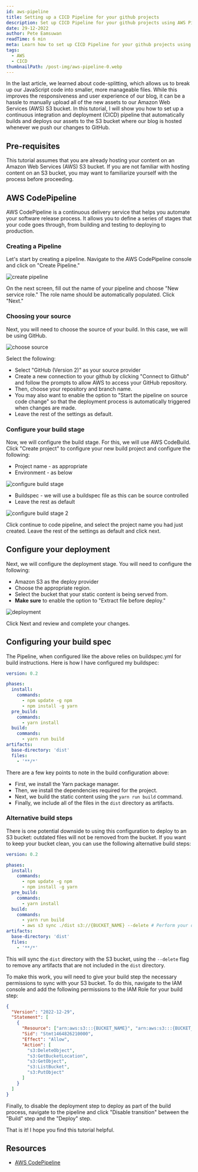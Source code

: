 ```yaml
---
id: aws-pipeline
title: Setting up a CICD Pipeline for your github projects
description: Set up CICD Pipeline for your github projects using AWS Pipeline, to deploy your static content automatically.
date: 29-12-2022
author: Pete Eamsuwan
readTime: 6 min
meta: Learn how to set up CICD Pipeline for your github projects using AWS Pipeline, to deploy your static content automatically.
tags:
  - AWS
  - CICD
thumbnailPath: /post-img/aws-pipeline-0.webp
---
```


In the last article, we learned about code-splitting, which allows us to break up our JavaScript code into smaller, more manageable files. While this improves the responsiveness and user experience of our blog, it can be a hassle to manually upload all of the new assets to our Amazon Web Services (AWS) S3 bucket. In this tutorial, I will show you how to set up a continuous integration and deployment (CICD) pipeline that automatically builds and deploys our assets to the S3 bucket where our blog is hosted whenever we push our changes to GitHub.

## Pre-requisites

This tutorial assumes that you are already hosting your content on an Amazon Web Services (AWS) S3 bucket. If you are not familiar with hosting content on an S3 bucket, you may want to familiarize yourself with the process before proceeding.

## AWS CodePipeline

AWS CodePipeline is a continuous delivery service that helps you automate your software release process. It allows you to define a series of stages that your code goes through, from building and testing to deploying to production.

### Creating a Pipeline

Let's start by creating a pipeline. Navigate to the AWS CodePipeline console and click on "Create Pipeline."

![create pipeline](/post-img/aws-pipeline-0.webp)

On the next screen, fill out the name of your pipeline and choose "New service role." The role name should be automatically populated. Click "Next."

### Choosing your source

Next, you will need to choose the source of your build. In this case, we will be using GitHub.

![choose source](/post-img/aws-pipeline-1.webp)

Select the following:

- Select "GitHub (Version 2)" as your source provider
- Create a new connection to your github by clicking "Connect to Github" and follow the prompts to allow AWS to access your GitHub repository.
- Then, choose your repository and branch name.
- You may also want to enable the option to "Start the pipeline on source code change" so that the deployment process is automatically triggered when changes are made.
- Leave the rest of the settings as default.

### Configure your build stage

Now, we will configure the build stage. For this, we will use AWS CodeBuild.
Click "Create project" to configure your new build project and configure the following:

- Project name - as appropriate
- Environment - as below

![configure build stage](/post-img/aws-pipeline-2.webp)

- Buildspec - we will use a buildspec file as this can be source controlled
- Leave the rest as default

![configure build stage 2](/post-img/aws-pipeline-3.webp)

Click continue to code pipeline, and select the project name you had just created. Leave the rest of the settings as default and click next.

## Configure your deployment

Next, we will configure the deployment stage. You will need to configure the following:

- Amazon S3 as the deploy provider
- Choose the appropriate region.
- Select the bucket that your static content is being served from.
- **Make sure** to enable the option to "Extract file before deploy."

![deployment](/post-img/aws-pipeline-4.webp)

Click Next and review and complete your changes.

## Configuring your build spec

The Pipeline, when configured like the above relies on buildspec.yml for build instructions. Here is how I have configured my buildspec:

```yaml
version: 0.2

phases:
  install:
    commands:
      - npm update -g npm
      - npm install -g yarn
  pre_build:
    commands:
      - yarn install
  build:
    commands:
      - yarn run build
artifacts:
  base-directory: 'dist'
  files:
    - '**/*'
```

There are a few key points to note in the build configuration above:

- First, we install the Yarn package manager.
- Then, we install the dependencies required for the project.
- Next, we build the static content using the `yarn run build` command.
- Finally, we include all of the files in the `dist` directory as artifacts.

### Alternative build steps

There is one potential downside to using this configuration to deploy to an S3 bucket: outdated files will not be removed from the bucket. If you want to keep your bucket clean, you can use the following alternative build steps:

```yaml
version: 0.2

phases:
  install:
    commands:
      - npm update -g npm
      - npm install -g yarn
  pre_build:
    commands:
      - yarn install
  build:
    commands:
      - yarn run build
      - aws s3 sync ./dist s3://{BUCKET_NAME} --delete # Perform your deployment as part of the build step
artifacts:
  base-directory: 'dist'
  files:
    - '**/*'
```

This will sync the `dist` directory with the S3 bucket, using the `--delete` flag to remove any artifacts that are not included in the `dist` directory.

To make this work, you will need to give your build step the necessary permissions to sync with your S3 bucket. To do this, navigate to the IAM console and add the following permissions to the IAM Role for your build step:

```json
{
  "Version": "2022-12-29",
  "Statement": [
    {
      "Resource": ["arn:aws:s3:::{BUCKET_NAME}", "arn:aws:s3:::{BUCKET_NAME}/*"],
      "Sid": "Stmt1464826210000",
      "Effect": "Allow",
      "Action": [
        "s3:DeleteObject",
        "s3:GetBucketLocation",
        "s3:GetObject",
        "s3:ListBucket",
        "s3:PutObject"
      ]
    }
  ]
}
```

Finally, to disable the deployment step to deploy as part of the build process, navigate to the pipeline and click "Disable transition" between the "Build" step and the "Deploy" step.

That is it! I hope you find this tutorial helpful.

## Resources

- [AWS CodePipeline](https://aws.amazon.com/codepipeline/)
